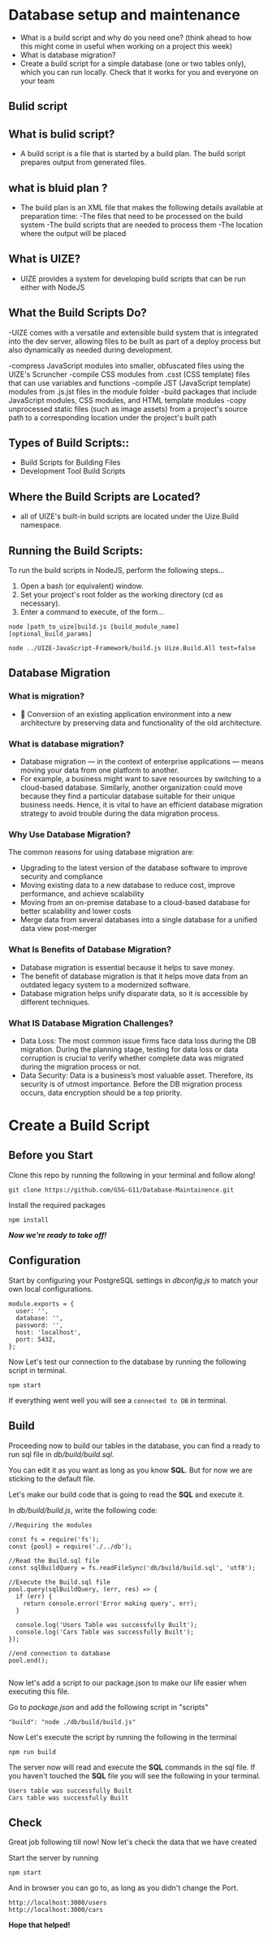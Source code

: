 
# Database setup and maintenance
  - What is a build script and why do you need one? (think ahead to how this might come in useful when working on a project this week)
  - What is database migration?
  - Create a build script for a simple database (one or two tables only), which you can run locally. Check that it works for you and everyone on your team

## Bulid script

## What is  bulid script?
- A build script is a file that is started by a build plan. The build script prepares output from generated files.

## what is bluid plan ?
- The build plan is an XML file that makes the following details available at preparation time:
     -The files that need to be processed on the build system
     -The build scripts that are needed to process them
     -The location where the output will be placed

## What is UIZE?

- UIZE provides a system for developing build scripts that can be run either with NodeJS 

## What the Build Scripts Do?
-UIZE comes with a versatile and extensible build system that is integrated into the dev server, allowing files to be built as part of a deploy process but also dynamically as needed during development.

   -compress JavaScript modules into smaller, obfuscated files using the UIZE's Scruncher
   -compile CSS modules from .csst (CSS template) files that can use variables and functions
   -compile JST (JavaScript template) modules from .js.jst files in the module folder
   -build packages that include JavaScript modules, CSS modules, and HTML template modules
   -copy unprocessed static files (such as image assets) from a project's source path to a corresponding location under the project's built path


## Types of Build Scripts::
- Build Scripts for Building Files 
- Development Tool Build Scripts

## Where the Build Scripts are Located?
- all of UIZE's built-in build scripts are located under the Uize.Build namespace.

## Running the Build Scripts:
To run the build scripts in NodeJS, perform the following steps...

1. Open a bash (or equivalent) window.
2. Set your project's root folder as the working directory (cd as necessary).
3. Enter a command to execute, of the form...
```
node [path_to_uize]build.js [build_module_name] [optional_build_params]
```
```
node ../UIZE-JavaScript-Framework/build.js Uize.Build.All test=false
```

## Database Migration

### What is migration?
-  Conversion of an existing application environment into a new architecture by preserving data and functionality of the old architecture.

### What is database migration?

- Database migration — in the context of enterprise applications — means moving your data from one platform to another.
- For example, a business might want to save resources by switching to a cloud-based database. Similarly, another organization could move because they find a particular database suitable for their unique business needs. Hence, it is vital to have an efficient database migration strategy to avoid trouble during the data migration process.

### Why Use Database Migration?

The common reasons for using database migration are:

- Upgrading to the latest version of the database software to improve security and compliance
- Moving existing data to a new database to reduce cost, improve performance, and achieve scalability
- Moving from an on-premise database to a cloud-based database for better scalability and lower costs
- Merge data from several databases into a single database for a unified data view post-merger

### What Is Benefits of Database Migration?

- Database migration is essential because it helps to save money.
- The benefit of database migration is that it helps move data from an outdated legacy system to a modernized software.
- Database migration helps unify disparate data, so it is accessible by different techniques.


### What IS Database Migration Challenges?
- Data Loss: The most common issue firms face data loss during the DB migration. During the planning stage, testing for data loss or data corruption is crucial to verify whether complete data was migrated during the migration process or not.
- Data Security: Data is a business’s most valuable asset. Therefore, its security is of utmost importance. Before the DB migration process occurs, data encryption should be a top priority.


# **Create a Build Script**

## Before you Start

Clone this repo by running the following in your terminal and follow along!

```
git clone https://github.com/GSG-G11/Database-Maintainence.git
```

Install the required packages

```
npm install
```

**_Now we're ready to take off!_**

## Configuration

Start by configuring your PostgreSQL settings in _dbconfig.js_ to match your own local configurations.

```
module.exports = {
  user: '',
  database: '',
  password: '',
  host: 'localhost',
  port: 5432,
};
```

Now Let's test our connection to the database by running the following script in terminal.

```
npm start
```

If everything went well you will see a `connected to DB` in terminal.

## Build

Proceeding now to build our tables in the database, you can find a ready to run sql file in _db/build/build.sql_.

You can edit it as you want as long as you know **SQL**. But for now we are sticking to the default file.

Let's make our build code that is going to read the **SQL** and execute it.

In _db/build/build.js_, write the following code:

```
//Requiring the modules

const fs = require('fs');
const {pool} = require('./../db');

//Read the Build.sql file
const sqlBuildQuery = fs.readFileSync('db/build/build.sql', 'utf8');

//Execute the Build.sql file
pool.query(sqlBuildQuery, (err, res) => {
  if (err) {
    return console.error('Error making query', err);
  }

  console.log('Users Table was successfully Built');
  console.log('Cars Table was successfully Built');
});

//end connection to database
pool.end();


```

Now let's add a script to our package.json to make our life easier when executing this file.

Go to _package.json_ and add the following script in "scripts"

```
"build": "node ./db/build/build.js"
```

Now Let's execute the script by running the following in the terminal

```
npm run build
```

The server now will read and execute the **SQL** commands in the sql file. If you haven't touched the **SQL** file you will see the following in your terminal.

```
Users table was successfully Built
Cars table was successfully Built
```

## Check

Great job following till now! Now let's check the data that we have created

Start the server by running

```
npm start
```

And in browser you can go to, as long as you didn't change the Port.

```
http://localhost:3000/users
http://localhost:3000/cars
```

**Hope that helped!**
